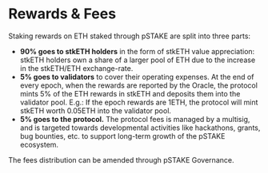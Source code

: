 # Rewards & Fees

Staking rewards on ETH staked through pSTAKE are split into three parts:

* **90% goes to stkETH holders** in the form of stkETH value appreciation: stkETH holders own a share of a larger pool of ETH due to the increase in the stkETH/ETH exchange-rate.
* **5% goes to validators** to cover their operating expenses. At the end of every epoch, when the rewards are reported by the Oracle, the protocol mints 5% of the ETH rewards in stkETH and deposits them into the validator pool. E.g.: If the epoch rewards are 1ETH, the protocol will mint stkETH worth 0.05ETH into the validator pool.
* **5% goes to the protocol.** The protocol fees is managed by a multisig, and is targeted towards developmental activities like hackathons, grants, bug bounties, etc. to support long-term growth of the pSTAKE ecosystem.

The fees distribution can be amended through pSTAKE Governance.
